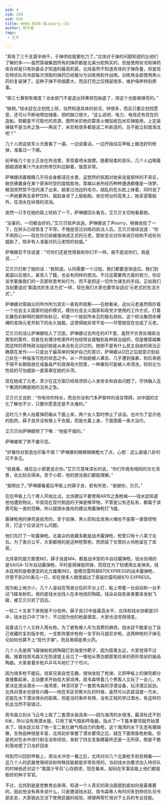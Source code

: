 ```yaml
---
aid: 4
zid: 208
uid: 820
title: 0004.0208-海上party（五）
author: 吹牛者
tags: 
 - 正文

---
```




  “真有了三千支莫辛纳干，子弹供给就更吃力了。”北炜对子弹的问题知道的比他们了解的多——虽然穿越集团所有的弹药都是北美分舵购买的，但是使用状况和弹药库存却是只有执委会才知道的最高机密。北炜虽然不知道具体的子弹存量，但是现在特侦队司令部每次领取的弹药已经被分为训练用和作战用。训练用全部使用黑火药的复装弹了。这种子弹不但烟雾大，而且打完之后残留很多，维护保养特别费事。

  “做三七黄铜有难度？冶金部门不是造出锌黄铜包船底了，用这个也能做弹壳的。”

  “缺铜。”钱水廷在企划院上班，当然知道具体的状况，锌很多，而且只要企划院愿意，还可以不断地增加储备，铜的缺口很大，“这么说吧，电力、电信还有现在的造船，铜都是不可取代的资源，既然米尼枪的雷汞火帽加纸包米尼弹能用，上定装弹就不是当务之急——再说了，米尼枪很多都是这二年新造的，总不能立刻就淘汰吧？”

  几个人把这些军火大致看了一遍，一边说着话，一边开始往后甲板上搬选好的枪弹，准备过一下瘾。

  前甲板几个女士正坐在热池里，享受着喷水按摩。随着轻柔的音乐，几个人边喝着朗姆酒掺果汁汽水的热带饮料边聊着，惬意非常。

  萨琳娜闭着眼睛几乎将全身都浸在水里，这悠然的氛围对她来说是那样的不真实，她仿佛置身在某个原来时空的度假胜地，穿越以来所经历种种遭遇都像是一场梦。眼泪突然禁不住的涌了出来，她拿过池边的毛巾，胡乱的在头脸上抹着，同时说了一声她要再去拿杯饮料，就起身进了上层船舱。坐在吧台的高凳上，她呆望着船外，任泪水在纵情的流淌。

  突然一只手在她的肩上轻拍了一下。萨琳娜回头看去，艾贝贝关切地看着她。

  “没事的，一切都会好的。”艾贝贝轻声说道。萨琳娜说了声sorry，稍微收拾了一下，在转头已经恢复了平常，不愧是受过训练的执法人员。艾贝贝继续说道：“你不用担心——现在你已经被接纳成正式的元老，那些言论对你来说已经构不成任何威胁了。除非有人准备对抗元老院的权威。”

  萨琳娜忍不住说道：“可你们还是觉得我和你们不一样。我不是说你们，我是说……”

  艾贝贝打断了她的话：“我知道。认同需要一个过程，我们都要逐渐适应。我们到美国以后很久，甚至入了籍，也会有同样的想法。不过这需要两方面的努力，你应该学着像我们的一员那样思考和行为，而不是把这一切作为谋生的手段。正如我们当初要适应‘美国式的生活方式’一样，现在我们大家也要学会适应‘元老式的生活方式’。”

  萨琳娜对穿越众的所作所为其实一直有所观察——在她看来，这伙元老虽然照抄着一个社会主义国家的组织模式，模仿社会主义国家和政党才使用的工作方式，打着左翼色彩鲜明的旗帜和标记，却是一个她前所未见的极右政权，这个统治集团赤裸裸的宣扬元老共和下的永久独裁。这使得她非常不安——尽管她现在也成了元老。

  艾贝贝的话让萨琳娜陷入了沉思。萨琳娜过去所在的ATF里，虽然不负责处理政治类型的案件，但是在处理涉枪案件时也经常会接触到各种政治组织。但是像穿越集团这样的奇特政治组织她是从来没有见识过的。她倒不是有什么民主自由的政治正确感在发作——只是出于最简单的保护自己的意识，萨琳娜从D日之后就意识到自己处在一种岌岌可危的状态之中。从一开始她被人袭击，几乎遭到强暴，到后来她不得不长期隐居在戒备森严的政保局大院里，一种重则可能被人命清洗，轻则沦为性奴的可怕威胁一直笼罩在她的头顶。

  现在她成了元老，至少在这方面已经毋须担心人身安全和自由问题了。尽快融入这个集团的确是她的当务之急。

  艾贝贝又说到：“你有你的特长，而且你没有门多萨那样的语言障碍，对中国的文化了解也不少，只要你愿意还是不太难的。”

  这时几个男人抬着弹药箱从下面上来，两个女人暂时停止了谈话。也许为了显示他的肌肉，薛子良并没有换上干衣服，而是光着上身，下面围着一条大浴巾。

  艾贝贝向萨琳娜努了下嘴：“他挺不错的。”

  萨琳娜笑了笑不置可否。

  “好像你对郭逸也印象不错？”萨琳娜的眼睛稍微瞪大了点，心想：这么直接八卦的可不多见。

  “依我看，维尼比小郭更适合你。”艾贝贝意味深长的说，“你们毕竟有相同的文化背景，会比较合得来。至于小郭，他的想法我们都能理解。”

  “我明白了。”萨琳娜看着后甲板上的薛子良，若有所思，“谢谢你，贝贝。”

  在后甲板上几个男人开始比试。北炜建议不要使用AR15之类枪械——钱水廷知道他怕遭到物议，毕竟现在现代制造的子弹是稀罕物，不管是公有还私有，都属于浪费可耻一类的范畴。所以就顺水推舟的建议用霰弹枪打飞蝶。

  霰弹枪用的弹壳是纸壳的，至于铅弹、黑火药和击发用火帽也不是第一类管控物资，打这个应该没什么问题。

  他们先打了一轮霰弹枪。北美众的收藏多数是战术霰弹枪，枪管只有十八英寸左右。为了表示公平，大家都用的是这种短管枪，而把装了长管的火鸡枪留在了库房。

  北炜拿的是贝那里M2，薛子良是M4，都是战术型的半自动霰弹枪，钱水协用的是SAIGA-12半自动霰弹枪，平时是用弹鼓供弹，而现在为了轻便用五发弹夹。钱水廷用的是极便宜的北方雄鹰982，是模仿雷鸣顿870EXPRESS的战术霰弹枪，尽管不到200美元一只，却在很多人眼里超过了原装的雷鸣顿870 EXPRESS。

  因为船上地方小，几个人是站在驾驶台后的平台上打，船上带着一台自动和一台手动飞碟发射机，用的是钱水协找人在本地烧的陶碟。钱朵朵自告奋勇要来发射飞碟，被艾贝贝抓了回去。

  一轮二十五发下来倒是不分伯仲。薛子良22中是最高水平，北炜和钱水协都是20中，钱水廷只中了18个，不过因为他的枪最便宜，大家也没觉得很差。

  说着话几个人又转入用长枪。为了避免被人斥为浪费的麻烦，钱水廷干脆拿出了自己收藏的复刻版步枪，一支斯宾塞步枪和一支亨利马提尼步枪，这两种枪的子弹无论如何也算不上“现代子弹”。而且用得是黑火药。

  几个人先是用飞碟弹射机把陶碟打到海里作靶子，因为距离太近，大家觉得不过瘾。接着钱周韦森又在防波堤上设立了一堆他从萧白朗那里捡来的奇形怪状的废品陶器。大家拿着步枪乒乒乓乓地打了个尽兴。

  因为很多枪不能玩，钱家兄弟自觉无趣，很快收拾了枪弹，又把甲板上的弹壳都分类搜集起来，主动要求开始给大家烧烤。周韦森带着几个男客人又玩了一会儿，大家决定游泳潜水——海湾里，林深河拿了一套周韦森的浮潜设备，玩浮潜正起劲。北炜对潜水也很有兴趣——他在军区侦察大队的时候，虽然可以武装泅渡一万米，还能在水下潜泳很长的距离，但是当时条件有限，没有正规的学过潜水，有这样的机会当然不容错过。

  周韦森立刻从飞云号上取了二套潜水装具来——因为海湾的水很浅，最深处还不到6米，所以没有用潜水服，只用了氧气瓶和呼吸器。指点了一下基本要领就开始潜水了。钱水廷又给了他一支二氧化碳气瓶动力的鱼枪，这个海湾的水下生态有珊瑚礁，生物品种很是丰富，北炜初步掌握了潜水要领之后，就在下面用鱼枪射鱼。但是他对在水中进行射击没有经验，发射了四五支鱼鳔最终还是一无所获，倒是干脆利落地摸了只龙虾回来

  待到尽兴回到甲板上，用淡水冲洗一番之后，北炜对对几个北美枪手刮目相看——这几个人的武器使用经验和特殊技能都是非常有用的。当初钱水协要求加入特侦队的时候他还对这个“美国少爷兵”心存顾虑，现在看来，起码在军事技能上他们都是极好的种子军官。

  不过，北炜到底是党教育出来得，知道一个人真实的政治面貌到底如何是最重要的，因此他没有再多说什么，只是邀请钱水廷、周韦森等人有时间多到特侦队司令部走走，大家彼此交流下使用武器的经验，顺便再帮忙培训下士兵的专业技能。


